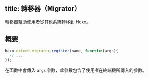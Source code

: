 title: 轉移器（Migrator）
---
轉移器幫助使用者從其他系統轉移到 Hexo。

## 概要

``` js
hexo.extend.migrator.register(name, function(args){
  // ...
});
```

在函數中會傳入 `args` 參數，此參數包含了使用者在終端機所傳入的參數。